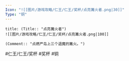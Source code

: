 ```yaml
---
Icon: "![[图片/游戏攻略/仁王/仁王/奖杯/点亮篝火者.png|30]]"
Type: "铜"
---
```

```ad-common-bronze-trophy
title: (Title:: "点亮篝火者")
![[图片/游戏攻略/仁王/仁王/奖杯/点亮篝火者.png|100]]

(Comment:: "点燃严岛上三个退魔的篝火。")
```

#仁王/仁王/奖杯 #奖杯 #铜
